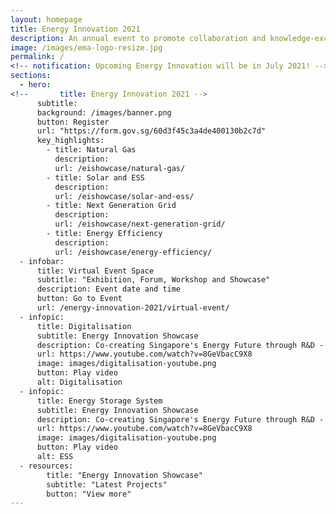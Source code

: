```yaml
---
layout: homepage
title: Energy Innovation 2021
description: An annual event to promote collaboration and knowledge-exchange among industry experts and the research community
image: /images/ema-logo-resize.jpg
permalink: /
<!-- notification: Upcoming Energy Innovation will be in July 2021! -->
sections:
  - hero:
<!--       title: Energy Innovation 2021 -->
      subtitle: 
      background: /images/banner.png
      button: Register
      url: "https://form.gov.sg/60d3f45c3a4de400130b2c7d"
      key_highlights:
        - title: Natural Gas
          description: 
          url: /eishowcase/natural-gas/
        - title: Solar and ESS
          description: 
          url: /eishowcase/solar-and-ess/
        - title: Next Generation Grid
          description: 
          url: /eishowcase/next-generation-grid/
        - title: Energy Efficiency
          description: 
          url: /eishowcase/energy-efficiency/
  - infobar:
      title: Virtual Event Space
      subtitle: "Exhibition, Forum, Workshop and Showcase"
      description: Event date and time
      button: Go to Event
      url: /energy-innovation-2021/virtual-event/
  - infopic:
      title: Digitalisation
      subtitle: Energy Innovation Showcase
      description: Co-creating Singapore's Energy Future through R&D - Digitalisation
      url: https://www.youtube.com/watch?v=8GeVbacC9X8
      image: images/digitalisation-youtube.png
      button: Play video
      alt: Digitalisation
  - infopic:
      title: Energy Storage System
      subtitle: Energy Innovation Showcase
      description: Co-creating Singapore's Energy Future through R&D - Digitalisation
      url: https://www.youtube.com/watch?v=8GeVbacC9X8
      image: images/digitalisation-youtube.png
      button: Play video
      alt: ESS
  - resources:
        title: "Energy Innovation Showcase"
        subtitle: "Latest Projects"
        button: "View more"
---
```

